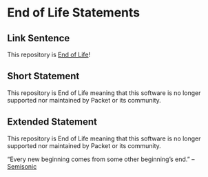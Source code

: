 # End of Life Statements

## Link Sentence
This repository is [End of Life](https://github.com/packethost/standards/blob/master/end-of-life-statement.md)!

## Short Statement
This repository is End of Life meaning that this software is no longer supported nor maintained by Packet or its community.

## Extended Statement
This repository is End of Life meaning that this software is no longer supported nor maintained by Packet or its community. 

“Every new beginning comes from some other beginning’s end.” – <a href="https://www.youtube.com/watch?v=xGytDsqkQY8">Semisonic</a>
